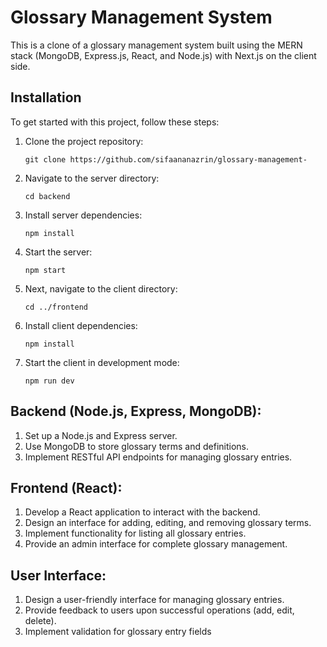 # Glossary Management System

This is a clone of a glossary management system built using the MERN stack (MongoDB, Express.js, React, and Node.js) with Next.js on the client side.

## Installation

To get started with this project, follow these steps:

1. Clone the project repository:

   ```
   git clone https://github.com/sifaananazrin/glossary-management-
   ```

2. Navigate to the server directory:

   ```
   cd backend
   ```

3. Install server dependencies:

   ```
   npm install
   ```

4. Start the server:

   ```
   npm start
   ```

5. Next, navigate to the client directory:

   ```
   cd ../frontend
   ```

6. Install client dependencies:

   ```
   npm install
   ```

7. Start the client in development mode:

   ```
   npm run dev
   ```

## Backend (Node.js, Express, MongoDB):

1. Set up a Node.js and Express server.
2. Use MongoDB to store glossary terms and definitions.
3. Implement RESTful API endpoints for managing glossary entries.

## Frontend (React):

1. Develop a React application to interact with the backend.
2. Design an interface for adding, editing, and removing glossary terms.
3. Implement functionality for listing all glossary entries.
4. Provide an admin interface for complete glossary management.

## User Interface:

1. Design a user-friendly interface for managing glossary entries.
2. Provide feedback to users upon successful operations (add, edit, delete).
3. Implement validation for glossary entry fields
